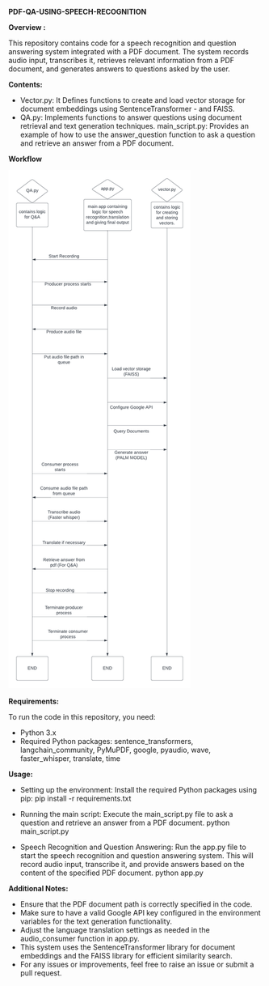 **PDF-QA-USING-SPEECH-RECOGNITION**

**Overview :**

This repository contains code for a speech recognition and question answering system integrated with a PDF document. The system records audio input, transcribes it, retrieves relevant information from a PDF document, and generates answers to questions asked by the user.

**Contents:**

- Vector.py: It Defines functions to create and load vector storage for document embeddings using SentenceTransformer - and FAISS.
- QA.py: Implements functions to answer questions using document retrieval and text generation techniques.
main_script.py: Provides an example of how to use the answer_question function to ask a question and retrieve an answer from a PDF document.

**Workflow**

![alt text](<Blank diagram.png>)

**Requirements:**

To run the code in this repository, you need:
- Python 3.x
- Required Python packages: sentence_transformers, langchain_community, PyMuPDF, google, pyaudio, wave, faster_whisper, translate, time

**Usage:**

- Setting up the environment:
Install the required Python packages using pip:
pip install -r requirements.txt

- Running the main script:
Execute the main_script.py file to ask a question and retrieve an answer from a PDF document.
python main_script.py

- Speech Recognition and Question Answering:
Run the app.py file to start the speech recognition and question answering system. This will record audio input, transcribe it, and provide answers based on the content of the specified PDF document.
python app.py

**Additional Notes:**

- Ensure that the PDF document path is correctly specified in the code.
- Make sure to have a valid Google API key configured in the environment variables for the text generation functionality.
- Adjust the language translation settings as needed in the audio_consumer function in app.py.
- This system uses the SentenceTransformer library for document embeddings and the FAISS library for efficient similarity search.
- For any issues or improvements, feel free to raise an issue or submit a pull request.
